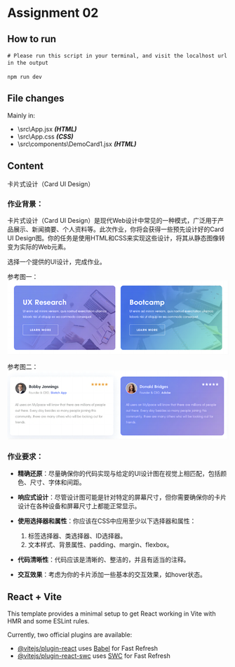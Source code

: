 # Assignment 02

## How to run
```shell
# Please run this script in your terminal, and visit the localhost url in the output

npm run dev
```

## File changes
Mainly in:  
* \src\App.jsx ***(HTML)***
* \src\App.css ***(CSS)***
* \src\components\DemoCard1.jsx ***(HTML)***

## Content
卡片式设计（Card UI Design）

### 作业背景：

卡片式设计（Card UI Design）是现代Web设计中常见的一种模式，广泛用于产品展示、新闻摘要、个人资料等。此次作业，你将会获得一些预先设计好的Card UI Design图。你的任务是使用HTML和CSS来实现这些设计，将其从静态图像转变为实际的Web元素。

选择一个提供的UI设计，完成作业。

参考图一：  
![Card-Design-1](README-imgs/Card-Design-1.png)

参考图二：  
![Card-Design-2](README-imgs/Card-Design-2.png)

### 作业要求：

* __精确还原__：尽量确保你的代码实现与给定的UI设计图在视觉上相匹配，包括颜色、尺寸、字体和间距。

* __响应式设计__：尽管设计图可能是针对特定的屏幕尺寸，但你需要确保你的卡片设计在各种设备和屏幕尺寸上都能正常显示。

* __使用选择器和属性__：你应该在CSS中应用至少以下选择器和属性：
  <ol type="1">
    <li>标签选择器、类选择器、ID选择器。</li>
    <li>文本样式、背景属性、padding、margin、flexbox。</li>
  </ol>
* __代码清晰性__：代码应该是清晰的、整洁的，并且有适当的注释。

* __交互效果__：考虑为你的卡片添加一些基本的交互效果，如hover状态。

## React + Vite

This template provides a minimal setup to get React working in Vite with HMR and some ESLint rules.

Currently, two official plugins are available:

- [@vitejs/plugin-react](https://github.com/vitejs/vite-plugin-react/blob/main/packages/plugin-react/README.md) uses [Babel](https://babeljs.io/) for Fast Refresh
- [@vitejs/plugin-react-swc](https://github.com/vitejs/vite-plugin-react-swc) uses [SWC](https://swc.rs/) for Fast Refresh
